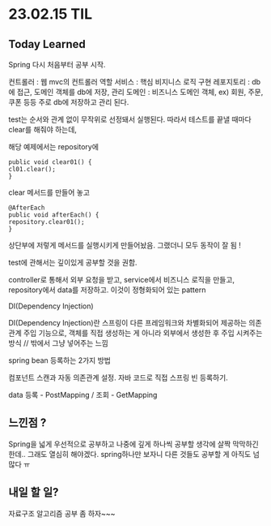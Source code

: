 # 23.02.15 TIL
## Today Learned

Spring 다시 처음부터 공부 시작.

컨트롤러 : 웹 mvc의 컨트롤러 역할
서비스 : 핵심 비지니스 로직 구현
레포지토리 : db에 접근, 도메인 객체를 db에 저장, 관리
도메인 : 비즈니스 도메인 객체, ex) 회원, 주문, 쿠폰 등등 주로 db에 저장하고 관리 된다.

test는 순서와 관계 없이 무작위로 선정돼서 실행된다. 따라서 테스트를 끝낼 때마다 clear를 해줘야 하는데,

해당 예제에서는 repository에
```
public void clear01() {
cl01.clear();
}
```

clear 메서드를 만들어 놓고

```
@AfterEach
public void afterEach() {
repository.clear01();
}
```


상단부에 저렇게 메서드를 실행시키게 만들어놨음. 그랬더니 모두 동작이 잘 됨 !

test에 관해서는 깊이있게 공부할 것을 권함.


controller로 통해서 외부 요청을 받고, service에서 비즈니스 로직을 만들고, repository에서 data를 저장하고. 이것이 정형화되어 있는 pattern

DI(Dependency Injection)

DI(Dependency Injection)란 스프링이 다른 프레임워크와 차별화되어 제공하는 의존 관계 주입 기능으로,
객체를 직접 생성하는 게 아니라 외부에서 생성한 후 주입 시켜주는 방식 // 밖에서 그냥 넣어주는 느낌

spring bean 등록하는 2가지 방법

컴포넌트 스캔과 자동 의존관계 설정.
자바 코드로 직접 스프링 빈 등록하기.

data 등록  - PostMapping / 조회 - GetMapping


## 느낀점 ?

Spring을 넓게 우선적으로 공부하고 나중에 깊게 하나씩 공부할 생각에 살짝 막막하긴 한데.. 그래도 열심히 해야겠다.
spring하나만 보자니 다른 것들도 공부할 게 아직도 넘 많다 ㅠ

## 내일 할 일?

자료구조 알고리즘 공부 좀 하자~~~